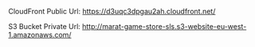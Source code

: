 CloudFront Public Url:
https://d3uqc3dpgau2ah.cloudfront.net/

S3 Bucket Private Url:
http://marat-game-store-sls.s3-website-eu-west-1.amazonaws.com/
